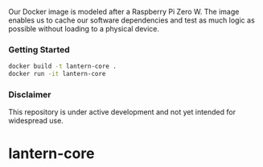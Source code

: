 Our Docker image is modeled after a Raspberry Pi Zero W. The image enables us to cache our software dependencies and test as much logic as possible without loading to a physical device.

### Getting Started

```bash
docker build -t lantern-core .
docker run -it lantern-core 
```

### Disclaimer
This repository is under active development and not yet intended for widespread use.

# lantern-core
